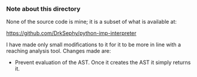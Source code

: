### Note about this directory

None of the source code is mine; it is a subset of what is available at:

https://github.com/DrkSephy/python-imp-interpreter

I have made only small modifications to it for it to be more in line with a
reaching analysis tool. Changes made are:

- Prevent evaluation of the AST. Once it creates the AST it simply returns it.
